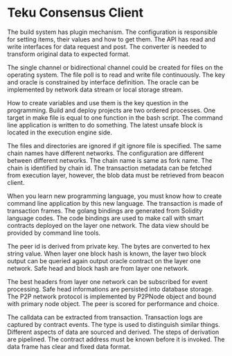 # Teku Consensus Client

The build system has plugin mechanism. The configuration is responsible for setting items, their values and how to get them. The API has read and write interfaces for data request and post. The converter is needed to transform original data to expected format. 

The single channel or bidirectional channel could be created for files on the operating system. The file poll is to read and write file continuously. The key and oracle is constrained by interface definition. The oracle can be implemented by network data stream or local storage stream. 

How to create variables and use them is the key question in the programming. Build and deploy projects are two ordered processes. One target in make file is equal to one function in the bash script. The command line application is written to do something. The latest unsafe block is located in the execution engine side. 

The files and directories are ignored if git ignore file is specified. The same chain names have different networks. The configuration are different between different networks. The chain name is same as fork name. The chain is identified by chain id. The transaction metadata can be fetched from execution layer, however, the blob data must be retrieved from beacon client.

When you learn new programming language, you must know how to create command line application by this new language. The transaction is made of transaction frames. The golang bindings are generated from Solidity language codes. The code bindings are used to make call with smart contracts deployed on the layer one network. The data view should be provided by command line tools. 

The peer id is derived from private key. The bytes are converted to hex string value. When layer one block hash is known, the layer two block output can be queried again output oracle contract on the layer one network. Safe head and block hash are from layer one network. 

The best headers from layer one network can be subscribed for event processing. Safe head informations are persisted into database storage. The P2P network protocol is implemented by P2PNode object and bound with primary node object. The peer is scored for performance and choice. 

The calldata can be extracted from transaction. Transaction logs are captured by contract events. The type is used to distinguish similar things. Different aspects of data are sourced and derived. The steps of derivation are pipelined. The contract address must be known before it is invoked. The data frame has clear and fixed data format. 


